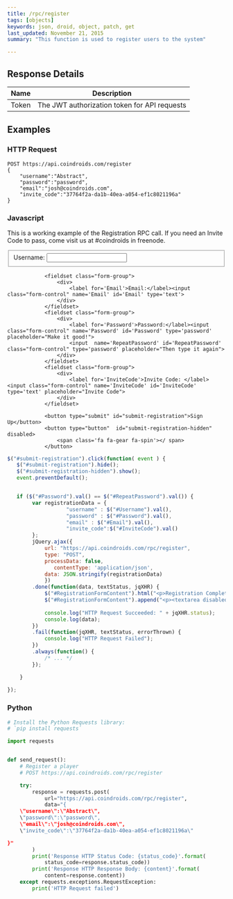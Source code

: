 ```yaml
---
title: /rpc/register
tags: [objects]
keywords: json, droid, object, patch, get
last_updated: November 21, 2015
summary: "This function is used to register users to the system"

---
```


## Response Details

|Name | Description|
|----|----|
|Token| The JWT authorization token for API requests|

## Examples

### HTTP Request


```HTTP
POST https://api.coindroids.com/register
{ 
	"username":"Abstract",
	"password":"password",
	"email":"josh@coindroids.com",
	"invite_code":"37764f2a-da1b-40ea-a054-ef1c8021196a"
}
```


### Javascript


This is a working example of the Registration RPC call. If you need an Invite Code to pass, come visit us at #coindroids in freenode. 

<div id='RegistrationFormContent'>
<form class="pure-form" id="registration-form">
				<fieldset class="form-group">
					<div>
						<label for='Username'> Username: </label><input class="form-control" name='Username' id='Username' type='text'>
					</div>
				</fieldset>
						
				<fieldset class="form-group">
					<div>		
						<label for='Email'>Email:</label><input class="form-control" name='Email' id='Email' type='text'>
					</div>
				</fieldset>
				<fieldset class="form-group">	
					<div>
						<label for='Password'>Password:</label><input class="form-control" name='Password' id='Password' type='password' placeholder="Make it good!">
						<input  name='RepeatPassword' id='RepeatPassword' class="form-control" type='password' placeholder="Then type it again">
					</div>
				</fieldset>
				<fieldset class="form-group">
					<div>
						<label for='InviteCode'>Invite Code: </label> <input class="form-control" name='InviteCode' id='InviteCode' type='text' placeholder="Invite Code">
					</div>
				</fieldset>
				
				<button type="submit" id="submit-registration">Sign Up</button>
				<button type="button"  id="submit-registration-hidden" disabled>
					<span class='fa fa-gear fa-spin'></	span>
				</button>
</form>
</div>

<script> 
$(document).ready(function(){
$("#submit-registration-hidden").hide();
});
</script>

<script>
$("#submit-registration").click(function( event ) {
   $("#submit-registration").hide();
   $("#submit-registration-hidden").show();
   event.preventDefault();


   if ($("#Password").val() == $("#RepeatPassword").val()) {
		   var registrationData = {
		           "username" : $("#Username").val(),
		           "password" : $("#Password").val(),
		           "email" : $("#Email").val(),
		           "invite_code":$("#InviteCode").val() 
		       };
		   jQuery.ajax({
		    url: "https://api.coindroids.com/rpc/register",
		    type: "POST",
		    processData: false,
		       contentType: 'application/json',
		    data: JSON.stringify(registrationData)
			})
		.done(function(data, textStatus, jqXHR) {
		    $("#RegistrationFormContent").html("<p>Registration Complete!</p>");
		    $("#RegistrationFormContent").append("<p><textarea disabled>"+ data.token +"</textarea> <br> You will need this token for any authorized API requests. You can also always generate a new token with the identify call.  </p>"); 
		    console.log("HTTP Request Succeeded: " + jqXHR.status);
		    console.log(data);
		})
		.fail(function(jqXHR, textStatus, errorThrown) {
		    console.log("HTTP Request Failed");
		})
		.always(function() {
		    /* ... */
		});

	}
   
});

</script>   


```javascript
$("#submit-registration").click(function( event ) {
   $("#submit-registration").hide();
   $("#submit-registration-hidden").show();
   event.preventDefault();


   if ($("#Password").val() == $("#RepeatPassword").val()) {
		var registrationData = {
		           "username" : $("#Username").val(),
		           "password" : $("#Password").val(),
		           "email" : $("#Email").val(),
		           "invite_code":$("#InviteCode").val() 
		};
		jQuery.ajax({
		    url: "https://api.coindroids.com/rpc/register",
		    type: "POST",
		    processData: false,
		       contentType: 'application/json',
		    data: JSON.stringify(registrationData)
			})
		.done(function(data, textStatus, jqXHR) {
		    $("#RegistrationFormContent").html("<p>Registration Complete!</p>");
		    $("#RegistrationFormContent").append("<p><textarea disabled>"+ data.token +"</textarea></p>"); 
		    
		    console.log("HTTP Request Succeeded: " + jqXHR.status);
		    console.log(data);
		})
		.fail(function(jqXHR, textStatus, errorThrown) {
		    console.log("HTTP Request Failed");
		})
		.always(function() {
		    /* ... */
		});

	}
   
});
```

### Python

```python
# Install the Python Requests library:
# `pip install requests`

import requests


def send_request():
    # Register a player
    # POST https://api.coindroids.com/rpc/register

    try:
        response = requests.post(
            url="https://api.coindroids.com/rpc/register",
            data="{ 
	\"username\":\"Abstract\",
	\"password\":\"password\",
	\"email\":\"josh@coindroids.com\",
	\"invite_code\":\"37764f2a-da1b-40ea-a054-ef1c8021196a\"

}"
        )
        print('Response HTTP Status Code: {status_code}'.format(
            status_code=response.status_code))
        print('Response HTTP Response Body: {content}'.format(
            content=response.content))
    except requests.exceptions.RequestException:
        print('HTTP Request failed')

```



